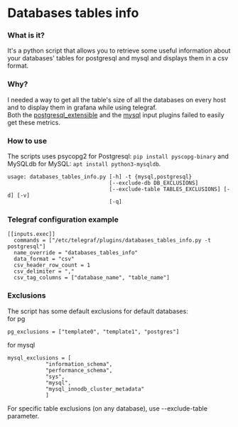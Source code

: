 # Databases tables info

### What is it?

It's a python script that allows you to retrieve some useful information about your databases' tables for postgresql and mysql and displays them in a csv format.

### Why?

I needed a way to get all the table's size of all the databases on every host and to display them in grafana while using telegraf.  
Both the [postgresql_extensible](https://github.com/influxdata/telegraf/tree/master/plugins/inputs/postgresql_extensible) and the [mysql](https://github.com/influxdata/telegraf/tree/master/plugins/inputs/mysql) input plugins failed to easily get these metrics.

### How to use 

The scripts uses psycopg2 for Postgresql: `pip install pyscopg-binary` and MySQLdb for MySQL: `apt install python3-mysqldb`.  

```
usage: databases_tables_info.py [-h] -t {mysql,postgresql}
                                [--exclude-db DB_EXCLUSIONS]
                                [--exclude-table TABLES_EXCLUSIONS] [-d] [-v]
                                [-q]
```

### Telegraf configuration example
```
[[inputs.exec]]
  commands = ["/etc/telegraf/plugins/databases_tables_info.py -t postgresql"]
  name_override = "databases_tables_info"
  data_format = "csv"
  csv_header_row_count = 1
  csv_delimiter = ","
  csv_tag_columns = ["database_name", "table_name"]
```

### Exclusions
The script has some default exclusions for default databases:  
for pg  
```
pg_exclusions = ["template0", "template1", "postgres"]
```
for mysql
```
mysql_exclusions = [
            "information_schema",
            "performance_schema",
            "sys",
            "mysql",
            "mysql_innodb_cluster_metadata"
            ]
```

For specific table exclusions (on any database), use --exclude-table parameter.